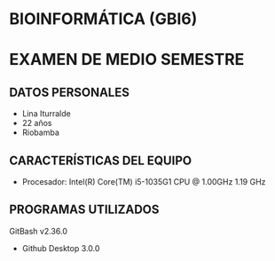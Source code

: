 # BIOINFORMÁTICA (GBI6)

# EXAMEN DE MEDIO SEMESTRE
## DATOS PERSONALES
- Lina Iturralde
- 22 años
- Riobamba

## CARACTERÍSTICAS DEL EQUIPO
- Procesador: Intel(R) Core(TM) i5-1035G1 CPU @ 1.00GHz 1.19 GHz

## PROGRAMAS UTILIZADOS 
 GitBash v2.36.0
- Github Desktop 3.0.0

